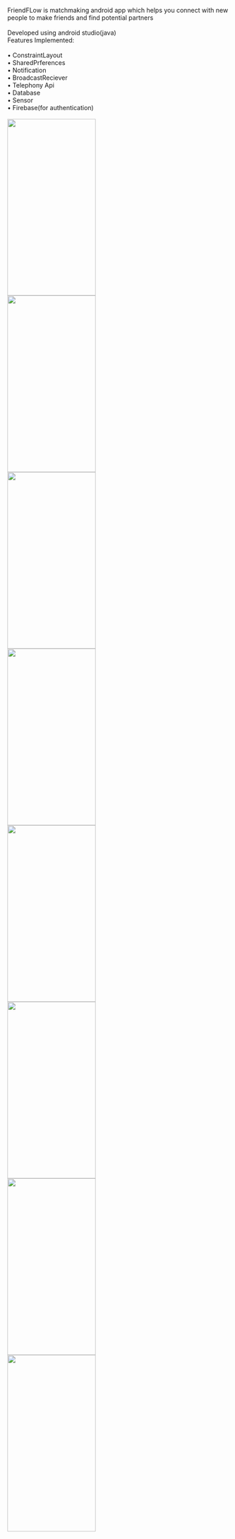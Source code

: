 FriendFLow is matchmaking android app which helps you connect with new people to make friends and find potential partners<br>
<br>
Developed using android studio(java)<br>
Features Implemented:<br><br>
•	ConstraintLayout <br>
•	SharedPrferences <br>
•	Notification <br>
•	BroadcastReciever <br>
•	Telephony Api <br>
•	Database <br>
•	Sensor <br>
•	Firebase(for authentication)<br> <br>
<img src="https://github.com/vikyathshettyy/FriendFLow/assets/133582265/c3dc294e-653d-44fd-a793-2bb60e03acc0" width="200" height="400"/><br>
<img src="https://github.com/vikyathshettyy/FriendFLow/assets/133582265/91446da3-08c8-4d71-8f37-0c8b1804d9cf" width="200" height="400"/><br>
<img src="https://github.com/vikyathshettyy/FriendFLow/assets/133582265/5a1a1247-5a28-4986-b787-b588f8908661" width="200" height="400"/><br>
<img src="https://github.com/vikyathshettyy/FriendFLow/assets/133582265/6754b632-1dd9-461e-8c29-fc89e2292ad3" width="200" height="400"/><br>
<img src="https://github.com/vikyathshettyy/FriendFLow/assets/133582265/e613f7fb-07bb-4ede-8417-6afc74a0c977" width="200" height="400"/><br>
<img src="https://github.com/vikyathshettyy/FriendFLow/assets/133582265/5ce9ec7e-8a49-467c-85e8-2661ed465ff0" width="200" height="400"/><br>
<img src="https://github.com/vikyathshettyy/FriendFLow/assets/133582265/5a14ef9e-b025-4da0-926c-cc473eba2135" width="200" height="400"/><br>
<img src="https://github.com/vikyathshettyy/FriendFLow/assets/133582265/4edeb7ee-3908-47e1-813b-062c0b129b8a" width="200" height="400"/>


